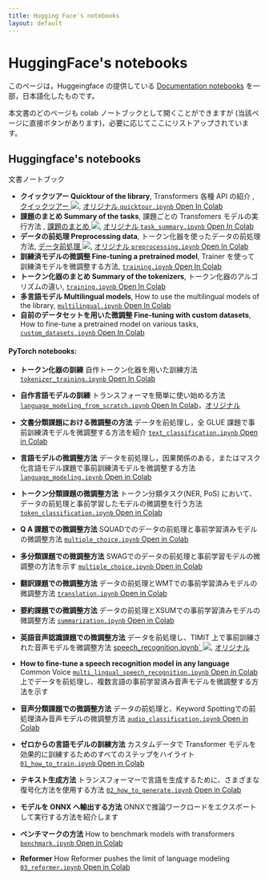 ```yaml
---
title: Hugging Face's notebooks
layout: default
---
```


# HuggingFace's notebooks 

このページは，Huggeingface の提供している [Documentation notebooks](https://huggingface.co/docs/transformers/master/en/notebooks) を一部，日本語化したものです。

本文書のどのページも colab ノートブックとして開くことができますが (当該ページに直接ボタンがあります)，必要に応じてここにリストアップされています。
<!-- You can open any page of the documentation as a notebook in colab (there is a button directly on said pages) but they are also listed here if you need to:-->

## Huggingface's notebooks

文書ノートブック

* **クイックツアー Quicktour of the library**,  Transformers 各種 API の紹介 <!-- A presentation of the various APIs in Transformers -->, [クイックツアー <img src="assets/colab_icon.svg">](https://colab.research.google.com/github/ShinAsakawa/ShinAsakawa.github.io/blob/master/2022notebooks/2022_0112quicktour.ipynb), [オリジナル `quicktour.ipynb` Open In Colab](https://colab.research.google.com/github/huggingface/notebooks/blob/master/transformers_doc/quicktour.ipynb)
* **課題のまとめ Summary of the tasks**, 課題ごとの Transfomers モデルの実行方法 <!-- How to run the models of the Transformers library task by task -->, [課題のまとめ <img src="assets/colab_icon.svg">](https://colab.research.google.com/github/ShinAsakawa/ShinAsakawa.github.io/blob/master/2022notebooks/2022_0112task_summary.ipynb), 
[オリジナル `task_summary.ipynb` Open In Colab](https://colab.research.google.com/github/huggingface/notebooks/blob/master/transformers_doc/task_summary.ipynb)
* **データの前処理 Preprocessing data**, トークン化器を使ったデータの前処理方法<!-- How to use a tokenizer to preprocess your data -->, [データ前処理  <img src="assets/colab_icon.svg">](https://colab.research.google.com/github/ShinAsakawa/ShinAsakawa.github.io/blob/master/2022notebooks/2022_0112preprocessing.ipynb), 
[オリジナル  `preprocessing.ipynb` Open In Colab](https://colab.research.google.com/github/huggingface/notebooks/blob/master/transformers_doc/preprocessing.ipynb)
* **訓練済モデルの微調整 Fine-tuning a pretrained model**, Trainer を使って訓練済モデルを微調整する方法<!-- How to use the Trainer to fine-tune a pretrained model -->, [`training.ipynb` Open In Colab](https://colab.research.google.com/github/huggingface/notebooks/blob/master/transformers_doc/training.ipynb)
* **トークン化器のまとめ Summary of the tokenizers**, トークン化器のアルゴリズムの違い<!-- The differences between the tokenizers algorithm -->, [`training.ipynb` Open In Colab](https://colab.research.google.com/github/huggingface/notebooks/blob/master/transformers_doc/tokenizer_summary.ipynb)
* **多言語モデル Multilingual models**, How to use the multilingual models of the library, [`multilingual.ipynb` Open In Colab](https://colab.research.google.com/github/huggingface/notebooks/blob/master/transformers_doc/multilingual.ipynb)
* **自前のデータセットを用いた微調整 Fine-tuning with custom datasets**, How to fine-tune a pretrained model on various tasks, [`custom_datasets.ipynb` Open In Colab](https://colab.research.google.com/github/huggingface/notebooks/blob/master/transformers_doc/custom_datasets.ipynb)


#### PyTorch notebooks:

* **トークン化器の訓練** 自作トークン化器を用いた訓練方法 [`tokenizer_training.ipynb` Open In Colab](https://colab.research.google.com/github/huggingface/notebooks/blob/master/examples/tokenizer_training.ipynb)
* **自作言語モデルの訓練** トランスフォーマを簡単に使い始める方法 [`language_modeling_from_scratch.ipynb` Open In Colab](https://colab.research.google.com/github/ShinAsakawa/ShinAsakawa.github.io/blob/master/2022notebooks/2022_0112Train_a_language_model.ipynb)，[オリジナル](https://colab.research.google.com/github/huggingface/notebooks/blob/master/examples/language_modeling_from_scratch.ipynb)


* **文書分類課題における微調整の方法** データを前処理し，全 GLUE 課題で事前訓練済モデルを微調整する方法を紹介 [`text_classification.ipynb` Open in Colab](https://colab.research.google.com/github/huggingface/notebooks/blob/master/examples/text_classification.ipynb)
* **言語モデルの微調整方法** データを前処理し，因果関係のある，またはマスク化言語モデル課題で事前訓練済モデルを微調整する方法 [`language_modeling.ipynb` Open in Colab](https://colab.research.google.com/github/huggingface/notebooks/blob/master/examples/language_modeling.ipynb)
* **トークン分類課題の微調整方法** トークン分類タスク(NER, PoS) において、データの前処理と事前学習したモデルの微調整を行う方法 [`token_classification.ipynb` Open in Colab](https://colab.research.google.com/github/huggingface/notebooks/blob/master/examples/token_classification.ipynb)
* **Q A 課題での微調整方法** SQUADでのデータの前処理と事前学習済みモデルの微調整方法 [`multiple_choice.ipynb` Open in Colab](https://colab.research.google.com/github/huggingface/notebooks/blob/master/examples/multiple_choice.ipynb)
* **多分類課題での微調整方法** SWAGでのデータの前処理と事前学習モデルの微調整の方法を示す [`multiple_choice.ipynb` Open in Colab](https://colab.research.google.com/github/huggingface/notebooks/blob/master/examples/multiple_choice.ipynb)
* **翻訳課題での微調整方法** データの前処理とWMTでの事前学習済みモデルの微調整方法 [`translation.ipynb` Open in Colab](https://colab.research.google.com/github/huggingface/notebooks/blob/master/examples/translation.ipynb)
* **要約課題での微調整方法** データの前処理とXSUMでの事前学習済みモデルの微調整方法 [`summarization.ipynb` Open in Colab](https://colab.research.google.com/github/huggingface/notebooks/blob/master/examples/summarization.ipynb)
* **英語音声認識課題での微調整方法** データを前処理し、TIMIT 上で事前訓練された音声モデルを微調整方法 [speech_recognition.ipynb` <img src="assets/colab_icon.svg">](https://colab.research.google.com/github/ShinAsakawa/ShinAsakawa.github.io/blob/master/2022notebooks/2022_0111Fine_Tune_Speech_Recognition_Model_with_Transformers_using_CTC.ipynb), [オリジナル](https://colab.research.google.com/github/huggingface/notebooks/blob/master/examples/speech_recognition.ipynb)
* **How to fine-tune a speech recognition model in any language** Common Voice [`multi_lingual_speech_recognition.ipynb` Open in Colab](https://colab.research.google.com/github/huggingface/notebooks/blob/master/examples/multi_lingual_speech_recognition.ipynb)上でデータを前処理し、複数言語の事前学習済み音声モデルを微調整する方法を示す
* **音声分類課題での微調整方法** データの前処理と、Keyword Spottingでの前処理済み音声モデルの微調整方法 [`audio_classification.ipynb` Open in Colab](https://colab.research.google.com/github/huggingface/notebooks/blob/master/examples/audio_classification.ipynb)
* **ゼロからの言語モデルの訓練方法** カスタムデータで Transformer モデルを効果的に訓練するためのすべてのステップをハイライト [`01_how_to_train.ipynb` Open in Colab](https://colab.research.google.com/github/huggingface/blog/blob/master/notebooks/01_how_to_train.ipynb)
* **テキスト生成方法** トランスフォーマーで言語を生成するために、さまざまな復号化方法を使用する方法 [`02_how_to_generate.ipynb` Open in Colab](https://colab.research.google.com/github/huggingface/blog/blob/master/notebooks/02_how_to_generate.ipynb)
* **モデルを ONNX へ輸出する方法** ONNXで推論ワークロードをエクスポートして実行する方法を紹介します  
* **ベンチマークの方法** How to benchmark models with transformers [`benchmark.ipynb` Open in Colab](https://colab.research.google.com/github/huggingface/notebooks/blob/master/examples/benchmark.ipynb)
* **Reformer** How Reformer pushes the limit of language modeling [`03_reformer.ipynb` Open in Colab](https://colab.research.google.com/github/patrickvonplaten/blog/blob/master/notebooks/03_reformer.ipynb)

<!-- 
* **Train your tokenizer** How to train and use your very own tokenizer  
[Open In Colab](https://colab.research.google.com/github/huggingface/notebooks/blob/master/examples/tokenizer_training.ipynb)
* **Train your language model**  How to easily start using transformers  
[Open In Colab](https://colab.research.google.com/github/huggingface/notebooks/blob/master/examples/language_modeling_from_scratch.ipynb)
* **How to fine-tune a model on text classification** Show how to preprocess the data and fine-tune a pretrained model on any GLUE task. 
[Open in Colab](https://colab.research.google.com/github/huggingface/notebooks/blob/master/examples/text_classification.ipynb)
* **How to fine-tune a model on language modeling** Show how to preprocess the data and fine-tune a pretrained model on a causal or masked LM task. 
[Open in Colab](https://colab.research.google.com/github/huggingface/notebooks/blob/master/examples/language_modeling.ipynb)
* **How to fine-tune a model on token classification** Show how to preprocess the data and fine-tune a pretrained model on a token classification task (NER, PoS). 
[Open in Colab](https://colab.research.google.com/github/huggingface/notebooks/blob/master/examples/token_classification.ipynb)
* **How to fine-tune a model on question answering**  Show how to preprocess the data and fine-tune a pretrained model on SQUAD.  
[Open in Colab](https://colab.research.google.com/github/huggingface/notebooks/blob/master/examples/multiple_choice.ipynb)
* **How to fine-tune a model on multiple choice**  Show how to preprocess the data and fine-tune a pretrained model on SWAG. 
[Open in Colab](https://colab.research.google.com/github/huggingface/notebooks/blob/master/examples/multiple_choice.ipynb)
* **How to fine-tune a model on translation** Show how to preprocess the data and fine-tune a pretrained model on WMT. 
[Open in Colab](https://colab.research.google.com/github/huggingface/notebooks/blob/master/examples/translation.ipynb)
* **How to fine-tune a model on summarization**   Show how to preprocess the data and fine-tune a pretrained model on XSUM. 
[Open in Colab](https://colab.research.google.com/github/huggingface/notebooks/blob/master/examples/summarization.ipynb)
* **How to fine-tune a speech recognition model in English**  Show how to preprocess the data and fine-tune a pretrained Speech model on TIMIT 
[Open in Colab](https://colab.research.google.com/github/huggingface/notebooks/blob/master/examples/speech_recognition.ipynb)
* **How to fine-tune a speech recognition model in any language** Show how to preprocess the data and fine-tune a multi-lingually pretrained speech model on Common Voice 
[Open in Colab](https://colab.research.google.com/github/huggingface/notebooks/blob/master/examples/multi_lingual_speech_recognition.ipynb)
* **How to fine-tune a model on audio classification**  Show how to preprocess the data and fine-tune a pretrained Speech model on Keyword Spotting 
[Open in Colab](https://colab.research.google.com/github/huggingface/notebooks/blob/master/examples/audio_classification.ipynb)
* **How to train a language model from scratch**  Highlight all the steps to effectively train Transformer model on custom data 
[Open in Colab](https://colab.research.google.com/github/huggingface/blog/blob/master/notebooks/01_how_to_train.ipynb)
* **How to generate text** How to use different decoding methods for language generation with transformers  
[Open in Colab](https://colab.research.google.com/github/huggingface/blog/blob/master/notebooks/02_how_to_generate.ipynb)
* **How to export model to ONNX**   Highlight how to export and run inference workloads through ONNX    
* **How to use Benchmarks**  How to benchmark models with transformers  
[Open in Colab](https://colab.research.google.com/github/huggingface/notebooks/blob/master/examples/benchmark.ipynb)
* **Reformer** How Reformer pushes the limits of language modeling 
[Open in Colab](https://colab.research.google.com/github/patrickvonplaten/blog/blob/master/notebooks/03_reformer.ipynb)
-->

